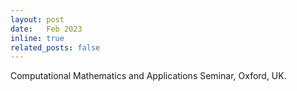 ```yaml
---
layout: post
date:   Feb 2023
inline: true
related_posts: false
---
```

 
  Computational Mathematics and Applications Seminar, Oxford, UK. 